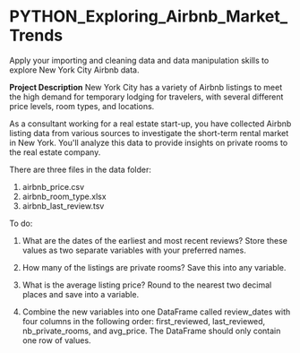 # PYTHON_Exploring_Airbnb_Market_Trends
Apply your importing and cleaning data and data manipulation skills to explore New York City Airbnb data.

**Project Description**
New York City has a variety of Airbnb listings to meet the high demand for temporary lodging for travelers, with several different price levels, room types, and locations.

As a consultant working for a real estate start-up, you have collected Airbnb listing data from various sources to investigate the short-term rental market in New York. You'll analyze this data to provide insights on private rooms to the real estate company.

There are three files in the data folder: 
1. airbnb_price.csv
2. airbnb_room_type.xlsx
3. airbnb_last_review.tsv

To do:
1. What are the dates of the earliest and most recent reviews? Store these values as two separate variables with your preferred names.
   
2. How many of the listings are private rooms? Save this into any variable.
   
3. What is the average listing price? Round to the nearest two decimal places and save into a variable.
   
4. Combine the new variables into one DataFrame called review_dates with four columns in the following order: first_reviewed, last_reviewed, nb_private_rooms, and avg_price. The DataFrame should only contain one row of values.
